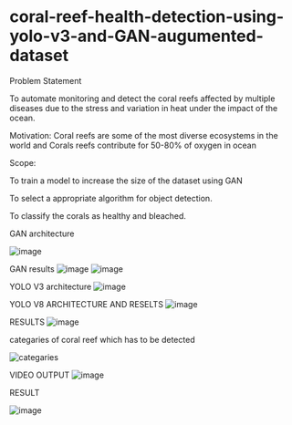 # coral-reef-health-detection-using-yolo-v3-and-GAN-augumented-dataset

Problem Statement

To automate monitoring and  detect the coral reefs affected by multiple diseases due to the stress and variation in heat under the impact of the ocean.

Motivation: Coral reefs are some of the most diverse ecosystems in the world and Corals reefs contribute for 50-80% of oxygen in ocean

Scope:

To train a model to increase the size of the dataset using GAN

To select a appropriate algorithm for object detection.

To classify the corals as healthy and bleached.



GAN architecture

![image](https://github.com/Ankush-kadu/coral-reef-health-detection-using-yolo-v3-and-GAN-augumented-dataset/assets/107274024/32d2588b-1ddf-4b6a-ba56-c98d71561dc2)


GAN results 
![image](https://github.com/Ankush-kadu/coral-reef-health-detection-using-yolo-v3-and-GAN-augumented-dataset/assets/107274024/8f14cd8f-129d-43cb-bed7-873b2c895ee3)
![image](https://github.com/Ankush-kadu/coral-reef-health-detection-using-yolo-v3-and-GAN-augumented-dataset/assets/107274024/71d86b48-6ee9-4261-bf27-5643aaa11535)







YOLO V3 architecture
![image](https://github.com/Ankush-kadu/coral-reef-health-detection-using-yolo-v3-and-GAN-augumented-dataset/assets/107274024/7091d25a-d550-452f-8c64-1258c5be6a5d)


YOLO V8 ARCHITECTURE AND RESELTS
![image](https://github.com/Ankush-kadu/coral-reef-health-detection-using-yolo-v3-and-GAN-augumented-dataset/assets/107274024/2f65823c-2721-44bc-980b-7d3095c47527)


RESULTS
![image](https://github.com/Ankush-kadu/coral-reef-health-detection-using-yolo-v3-and-GAN-augumented-dataset/assets/107274024/8998ec00-7f83-464b-bcfb-932f9b2d52c5)








categaries of coral reef which has to be detected

![categaries](https://github.com/Ankush-kadu/coral-reef-health-detection-using-yolo-v3-and-GAN-augumented-dataset/assets/107274024/db336fc4-3d8d-4b14-bffd-3365d65ba0e9)

VIDEO OUTPUT
![image](https://github.com/Ankush-kadu/coral-reef-health-detection-using-yolo-v3-and-GAN-augumented-dataset/assets/107274024/fb0784cc-2f33-4f62-850f-9662f5f8f3fe)






RESULT


![image](https://github.com/Ankush-kadu/coral-reef-health-detection-using-yolo-v3-and-GAN-augumented-dataset/assets/107274024/30bc4117-5b99-45c6-9972-9cbcdb210466)
